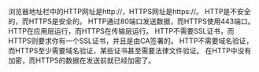 浏览器地址栏中的HTTP网址是http://，HTTPS网址是https://。
HTTP是不安全的，而HTTPS是安全的。
HTTP通过80端口发送数据，而HTTPS使用443端口。
HTTP在应用层运行，而HTTPS在传输层运行。
HTTP不需要SSL证书，而HTTPS则要求你有一个SSL证书，并且是由CA签署的。
HTTP不需要域名验证，而HTTPS至少需要域名验证，某些证书甚至需要法律文件验证。
在HTTP中没有加密，而HTTPS的数据在发送前就已经加密了。

